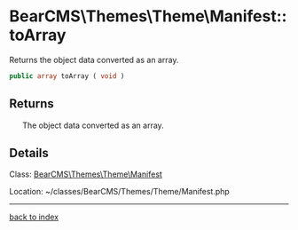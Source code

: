 # BearCMS\Themes\Theme\Manifest::toArray

Returns the object data converted as an array.

```php
public array toArray ( void )
```

## Returns

&nbsp;&nbsp;&nbsp;&nbsp;&nbsp;&nbsp;The object data converted as an array.

## Details

Class: [BearCMS\Themes\Theme\Manifest](bearcms.themes.theme.manifest.class.md)

Location: ~/classes/BearCMS/Themes/Theme/Manifest.php

---

[back to index](index.md)

